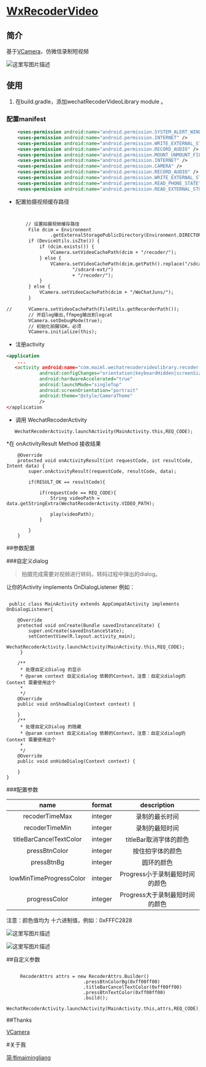 # [WxRecoderVideo](https://github.com/maimingliang/WxRecoderVideo)

## 简介
基于[VCamera](https://www.vitamio.org/Download/)，仿微信录制短视频

![这里写图片描述](https://github.com/maimingliang/WxRecoderVideo/blob/master/recoder.gif)

## 使用

1)  在build.gradle，添加wechatRecoderVideoLibrary module 。


### 配置manifest

```xml
    <uses-permission android:name="android.permission.SYSTEM_ALERT_WINDOW" />
    <uses-permission android:name="android.permission.INTERNET" />
    <uses-permission android:name="android.permission.WRITE_EXTERNAL_STORAGE" />
    <uses-permission android:name="android.permission.RECORD_AUDIO" />
    <uses-permission android:name="android.permission.MOUNT_UNMOUNT_FILESYSTEMS" />
    <uses-permission android:name="android.permission.INTERNET" />
    <uses-permission android:name="android.permission.CAMERA" />
    <uses-permission android:name="android.permission.RECORD_AUDIO" />
    <uses-permission android:name="android.permission.WRITE_EXTERNAL_STORAGE" />
    <uses-permission android:name="android.permission.READ_PHONE_STATE" />
    <uses-permission android:name="android.permission.READ_EXTERNAL_STORAGE" />
```

* 配置拍摄视频缓存路径
```xml


       // 设置拍摄视频缓存路径
        File dcim = Environment
                .getExternalStoragePublicDirectory(Environment.DIRECTORY_DCIM);
        if (DeviceUtils.isZte()) {
            if (dcim.exists()) {
                VCamera.setVideoCachePath(dcim + "/recoder/");
            } else {
                VCamera.setVideoCachePath(dcim.getPath().replace("/sdcard/",
                        "/sdcard-ext/")
                        + "/recoder/");
            }
        } else {
            VCamera.setVideoCachePath(dcim + "/WeChatJuns/");
        }

//		VCamera.setVideoCachePath(FileUtils.getRecorderPath());
        // 开启log输出,ffmpeg输出到logcat
        VCamera.setDebugMode(true);
        // 初始化拍摄SDK，必须
        VCamera.initialize(this);
```

* 注册activity

```xml
<application
    ...
   <activity android:name="com.maiml.wechatrecodervideolibrary.recoder.WechatRecoderActivity"
            android:configChanges="orientation|keyboardHidden|screenSize"
            android:hardwareAccelerated="true"
            android:launchMode="singleTop"
            android:screenOrientation="portrait"
            android:theme="@style/CameraTheme"
            />
</application
```


* 调用 WechatRecoderActivity
```code
   WechatRecoderActivity.launchActivity(MainActivity.this,REQ_CODE);
```
*在 onActivityResult Method 接收结果
```code
    @Override
    protected void onActivityResult(int requestCode, int resultCode, Intent data) {
        super.onActivityResult(requestCode, resultCode, data);

        if(RESULT_OK == resultCode){

            if(requestCode == REQ_CODE){
                String videoPath = data.getStringExtra(WechatRecoderActivity.VIDEO_PATH);

                play(videoPath);
            }

        }
    }
```

##参数配置

###自定义dialog
>拍摄完成需要对视频进行转码，转码过程中弹出的dialog。

让你的Activity implements OnDialogListener 例如：

```code

 public class MainActivity extends AppCompatActivity implements OnDialogListener{

    @Override
    protected void onCreate(Bundle savedInstanceState) {
        super.onCreate(savedInstanceState);
        setContentView(R.layout.activity_main);
		WechatRecoderActivity.launchActivity(MainActivity.this,REQ_CODE);
     }

    /**
     * 处理自定义Dialog 的显示
     * @param context 自定义dialog 依赖的Context，注意：自定义dialog的Context 需要使用这个
     *
     */
    @Override
    public void onShowDialog(Context context) {

    }
    /**
     * 处理自定义Dialog 的隐藏
     * @param context 自定义dialog 依赖的Context，注意：自定义dialog的Context 需要使用这个
     *
     */
    @Override
    public void onHideDialog(Context context) {

    }
}

```

###配置参数

|name|format|description|
|:---:|:---:|:---:|
| recoderTimeMax| integer |录制的最长时间
| recoderTimeMin| integer |录制的最短时间
| titleBarCancelTextColor| integer |titleBar取消字体的颜色
| pressBtnColor| integer|按住拍字体的颜色
| pressBtnBg| integer|圆环的颜色
| lowMinTimeProgressColor| integer|Progress小于录制最短时间的颜色
| progressColor| integer|Progress大于录制最短时间的颜色

注意：颜色值均为 十六进制值，例如：0xFFFC2828

![这里写图片描述](https://github.com/maimingliang/WxRecoderVideo/blob/master/img_des1.png)

![这里写图片描述](https://github.com/maimingliang/WxRecoderVideo/blob/master/img_des2.png)


##自定义参数

```code

	 RecoderAttrs attrs = new RecoderAttrs.Builder()
                            .pressBtnColorBg(0xff00ff00)
                            .titleBarCancelTextColor(0xff00ff00)
                            .pressBtnTextColor(0xff00ff00)
                            .build();
        WechatRecoderActivity.launchActivity(MainActivity.this,attrs,REQ_CODE);

```

##Thanks

[VCamera](http://wscdn.miaopai.com/download/VCameraRecorder3.1.pdf)

#关于我

[简书maimingliang](http://www.jianshu.com/users/141bda5f1c5c/latest_articles)
